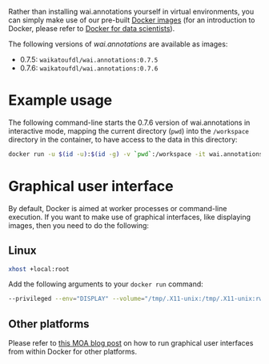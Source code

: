 Rather than installing wai.annotations yourself in virtual environments, you can simply
make use of our pre-built [Docker images](https://hub.docker.com/repository/docker/waikatoufdl/wai.annotations) 
(for an introduction to Docker, please refer to [Docker for data scientists](https://www.data-mining.co.nz/docker-for-data-scientists/)). 

The following versions of *wai.annotations* are available as images:

* 0.7.5: `waikatoufdl/wai.annotations:0.7.5`
* 0.7.6: `waikatoufdl/wai.annotations:0.7.6`


# Example usage

The following command-line starts the 0.7.6 version of wai.annotations in interactive
mode, mapping the current directory (`pwd`) into the `/workspace` directory in the
container, to have access to the data in this directory:

```bash
docker run -u $(id -u):$(id -g) -v `pwd`:/workspace -it wai.annotations:0.7.6
```

# Graphical user interface

By default, Docker is aimed at worker processes or command-line execution. If you want 
to make use of graphical interfaces, like displaying images, then you need to do the following:

## Linux

```bash
xhost +local:root
```

Add the following arguments to your `docker run` command:

```bash
--privileged --env="DISPLAY" --volume="/tmp/.X11-unix:/tmp/.X11-unix:rw"
```

## Other platforms

Please refer to [this MOA blog post](https://moa.cms.waikato.ac.nz/how-to-use-moa-in-docker/)
on how to run graphical user interfaces from within Docker for other platforms.
